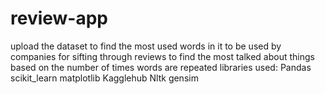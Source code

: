 # review-app
upload the dataset to find the most used words in it
to be used by companies for sifting through reviews to find the most talked about things based on the number of times words are repeated
libraries used:
Pandas
scikit_learn
matplotlib 
Kagglehub
Nltk
gensim

